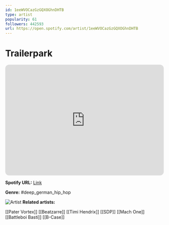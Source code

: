 ```yaml
---
id: 1eeWVOCazGzGQXOGhnDHTB
type: artist
popularity: 61
followers: 442593
url: https://open.spotify.com/artist/1eeWVOCazGzGQXOGhnDHTB
---
```

# Trailerpark

<iframe style="border-radius:12px" src="https://open.spotify.com/embed/artist/1eeWVOCazGzGQXOGhnDHTB" width="100%" height="352" frameBorder="0" allowfullscreen="" allow="autoplay; clipboard-write; encrypted-media; fullscreen; picture-in-picture" loading="lazy"></iframe>

**Spotify URL:** [Link](https://open.spotify.com/artist/1eeWVOCazGzGQXOGhnDHTB)

**Genre:**  #deep_german_hip_hop

![Artist](https://i.scdn.co/image/e6f3dae7d2d123b9f6e71c956a4baf2bf5d02a50)
**Related artists:**

[[Pater Vortex]]
[[Beatzarre]]
[[Timi Hendrix]]
[[SDP]]
[[Mach One]]
[[Battleboi Basti]]
[[B-Case]]

